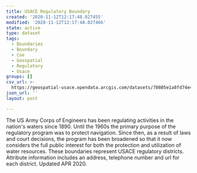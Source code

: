```yaml
---
title: USACE Regulatory Boundary
created: '2020-11-12T12:17:48.027455'
modified: '2020-11-12T12:17:48.027466'
state: active
type: dataset
tags:
  - Boundaries
  - Boundary
  - Coe
  - Geospatial
  - Regulatory
  - Usace
groups: []
csv_url: >-
  https://geospatial-usace.opendata.arcgis.com/datasets/70805e1a8fd74e42b0a9585088d6d151_0.csv?outSR=%7B%22latestWkid%22%3A4269%2C%22wkid%22%3A4269%7D
json_url: ''
layout: post

---
```

The US Army Corps of Engineers has been regulating activities in the nation's waters since 1890. Until the 1960s the primary purpose of the regulatory program was to protect navigation. Since then, as a result of laws and court decisions, the program has been broadened so that it now considers the full public interest for both the protection and utilization of water resources. These boundaries represent USACE regulatory districts. Attribute information includes an address, telephone number and url for each district. Updated APR 2020.
